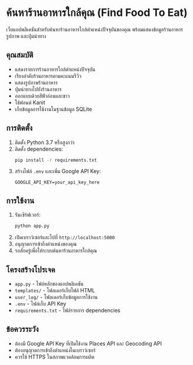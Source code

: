 # ค้นหาร้านอาหารใกล้คุณ (Find Food To Eat)

เว็บแอปพลิเคชันสำหรับค้นหาร้านอาหารใกล้ตำแหน่งปัจจุบันของคุณ พร้อมแสดงข้อมูลร้านอาหาร รูปภาพ และปุ่มนำทาง

## คุณสมบัติ

- แสดงรายการร้านอาหารใกล้ตำแหน่งปัจจุบัน
- เรียงลำดับร้านอาหารตามคะแนนรีวิว
- แสดงรูปภาพร้านอาหาร
- ปุ่มนำทางไปยังร้านอาหาร
- ออกแบบด้วยสีฟ้าอ่อนและขาว
- ใช้ฟอนต์ Kanit
- เก็บข้อมูลการใช้งานในฐานข้อมูล SQLite

## การติดตั้ง

1. ติดตั้ง Python 3.7 หรือสูงกว่า
2. ติดตั้ง dependencies:
   ```bash
   pip install -r requirements.txt
   ```
3. สร้างไฟล์ `.env` และเพิ่ม Google API Key:
   ```
   GOOGLE_API_KEY=your_api_key_here
   ```

## การใช้งาน

1. รันเซิร์ฟเวอร์:
   ```bash
   python app.py
   ```
2. เปิดเบราว์เซอร์และไปที่ `http://localhost:5000`
3. อนุญาตการเข้าถึงตำแหน่งของคุณ
4. รอสักครู่เพื่อให้ระบบค้นหาร้านอาหารใกล้คุณ

## โครงสร้างโปรเจค

- `app.py` - ไฟล์หลักของแอปพลิเคชัน
- `templates/` - โฟลเดอร์เก็บไฟล์ HTML
- `user_log/` - โฟลเดอร์เก็บข้อมูลการใช้งาน
- `.env` - ไฟล์เก็บ API Key
- `requirements.txt` - ไฟล์รายการ dependencies

## ข้อควรระวัง

- ต้องมี Google API Key ที่เปิดใช้งาน Places API และ Geocoding API
- ต้องอนุญาตการเข้าถึงตำแหน่งในเบราว์เซอร์
- ควรใช้ HTTPS ในสภาพแวดล้อมการผลิต 